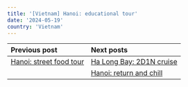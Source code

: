 ```yaml
---
title: '[Vietnam] Hanoi: educational tour'
date: '2024-05-19'
country: 'Vietnam'
---
```


| Previous post | Next posts |
| :---          | :---       |
| [Hanoi: street food tour](./hanoi-street-food-tour) | [Ha Long Bay: 2D1N cruise](./ha-long-bay-cruise) |
|               | [Hanoi: return and chill](./return-to-hanoi) |
